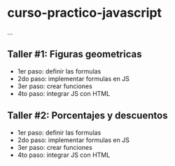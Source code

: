 # curso-practico-javascript

...

## Taller #1: Figuras geometricas

- 1er paso: definir las formulas
- 2do paso: implementar formulas en JS
- 3er paso: crear funciones
- 4to paso: integrar JS con HTML

## Taller #2: Porcentajes y descuentos

- 1er paso: definir las formulas
- 2do paso: implementar formulas en JS
- 3er paso: crear funciones
- 4to paso: integrar JS con HTML